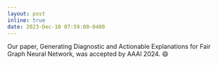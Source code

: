 ```yaml
---
layout: post
inline: true
date: 2023-Dec-10 07:59:00-0400
---
```


Our paper, Generating Diagnostic and Actionable Explanations for Fair Graph Neural Network, was accepted by AAAI 2024.
:smile: 
